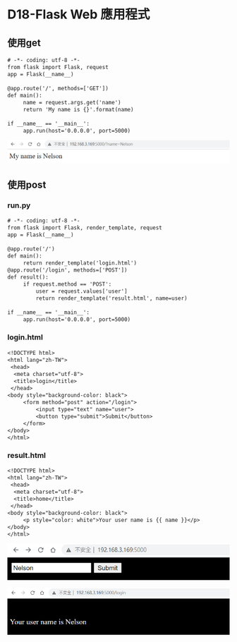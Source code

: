 # D18-Flask Web 應用程式
## 使用get
```
# -*- coding: utf-8 -*-
from flask import Flask, request
app = Flask(__name__)

@app.route('/', methods=['GET'])
def main():
     name = request.args.get('name')
     return 'My name is {}'.format(name)

if __name__ == '__main__':
     app.run(host='0.0.0.0', port=5000)
```
![](https://raw.githubusercontent.com/yaws508/cupoy/main/d18/d18-01.png)

## 使用post 
### run.py
```
# -*- coding: utf-8 -*-
from flask import Flask, render_template, request
app = Flask(__name__)

@app.route('/')
def main():
     return render_template('login.html')
@app.route('/login', methods=['POST'])
def result():
     if request.method == 'POST':
         user = request.values['user']
         return render_template('result.html', name=user)

if __name__ == '__main__':
     app.run(host='0.0.0.0', port=5000)
```
### login.html
```
<!DOCTYPE html>
<html lang="zh-TW">
 <head>
  <meta charset="utf-8">
  <title>login</title>
 </head>
<body style="background-color: black">
     <form method="post" action="/login">
         <input type="text" name="user">
         <button type="submit">Submit</button>
     </form>
</body>
</html>
```
### result.html
```
<!DOCTYPE html>
<html lang="zh-TW">
 <head>
  <meta charset="utf-8">
  <title>home</title>
 </head>
<body style="background-color: black">
     <p style="color: white">Your user name is {{ name }}</p>
</body>
</html>
```

![](https://raw.githubusercontent.com/yaws508/cupoy/main/d18/d18-03.png)

![](https://raw.githubusercontent.com/yaws508/cupoy/main/d18/d18-04.png)
